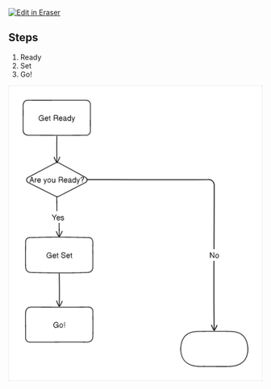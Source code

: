<p><a target="_blank" href="https://app.eraser.io/workspace/Tc3qtjFgGKfTFZxjTPOS" id="edit-in-eraser-github-link"><img alt="Edit in Eraser" src="https://firebasestorage.googleapis.com/v0/b/second-petal-295822.appspot.com/o/images%2Fgithub%2FOpen%20in%20Eraser.svg?alt=media&amp;token=968381c8-a7e7-472a-8ed6-4a6626da5501"></a></p>

## Steps
1. Ready
2. Set
3. Go!


![Figure 1](/.eraser/Tc3qtjFgGKfTFZxjTPOS___z0Myc8dwfBVhl3GKVktvOiZwUwE2___---figure---8gMzkmcf6rHRBy47ZJJvp---figure---0dZ50WtcvybRFN4zESdVQA.png "Figure 1")




<!--- Eraser file: https://app.eraser.io/workspace/Tc3qtjFgGKfTFZxjTPOS --->